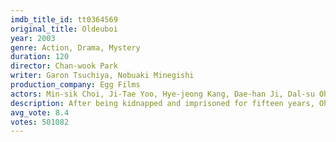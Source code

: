 ```yaml
---
imdb_title_id: tt0364569
original_title: Oldeuboi
year: 2003
genre: Action, Drama, Mystery
duration: 120
director: Chan-wook Park
writer: Garon Tsuchiya, Nobuaki Minegishi
production_company: Egg Films
actors: Min-sik Choi, Ji-Tae Yoo, Hye-jeong Kang, Dae-han Ji, Dal-su Oh, Byeong-ok Kim, Seung-shin Lee, Jin-Seo Yoon, Dae-yeon Lee, Kwang-rok Oh, Tae-kyung Oh, Yeon-Seok Yoo, Il-han Oo, Su-hyeon Kim, Seung-jin Lee
description: After being kidnapped and imprisoned for fifteen years, Oh Dae-Su is released, only to find that he must find his captor in five days.
avg_vote: 8.4
votes: 501082
---
```

